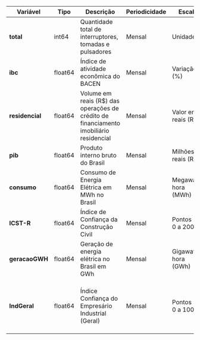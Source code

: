 | Variável        | Tipo    | Descrição                                                                              | Periodicidade | Escala                | Fonte                          |
|-----------------|---------|----------------------------------------------------------------------------------------|---------------|-----------------------|--------------------------------|
| **total**       | int64   | Quantidade total de interruptores, tomadas e pulsadores                                | Mensal        | Unidades              | [Base de Dados](datasets/serie_historica_2014_2020.csv)                                                                                                                     |
| **ibc**         | float64 | Índice de atividade econômica do BACEN                                                 | Mensal        | Variação (%)          | [Banco Centra do Brasil](https://www.bcb.gov.br/estatisticas/grafico/graficoestatistica/ibcbr)                                                                              |
| **residencial** | float64 | Volume em reais (R$) das operações de crédito de financiamento imobiliário residencial | Mensal        | Valor em reais (R$)   | [Banco Centra do Brasil](https://www.bcb.gov.br/estatisticas/grafico/graficocosic/contabil_financiamentos_imobiliarios)                                                     |
| **pib**         | float64 | Produto interno bruto do Brasil                                                        | Mensal        | Milhões de reais (R$) | [Ipeadata](http://www.ipeadata.gov.br/ExibeSerie.aspx?serid=521274780&module=M)                                                                                             |
| **consumo**     | float64 | Consumo de Energia Elétrica em MWh no Brasil                                           | Mensal        | Megawatt-hora (MWh)   | [Empresa de Pesquisa Energética - EPE](https://www.epe.gov.br/pt/publicacoes-dados-abertos/publicacoes/Consumo-mensal-de-energia-eletrica-por-classe-regioes-e-subsistemas) |
| **ICST-R**      | float64 | Índice de Confiança da Construção Civil                                                | Mensal        | Pontos (de 0 a 200)   | [FGV Dados](http://www14.fgv.br/fgvdados20/consulta.aspx)                                                                                                                   |
| **geracaoGWH**  | float64 | Geração de energia elétrica no Brasil em GWh                                           | Mensal        | Gigawatt-hora (GWh)   | [Agência Nacional de Energia Elétrica - Aneel](https://www.aneel.gov.br/dados/geracao)                                                                                      |
| **IndGeral**    | float64 | Índice Confiança do Empresário Industrial (Geral)                                      | Mensal        | Pontos (de 0 a 100)   | [Associação Brasileira da Indústria Elétrica e Eletrônica - Abinee](http://www.abinee.org.br/abinee/decon/dados/shiceism.xlsx)           |
